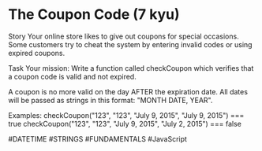 # The Coupon Code (7 kyu)

Story
Your online store likes to give out coupons for special occasions. Some customers try to cheat the system by entering invalid codes or using expired coupons.

Task
Your mission:
Write a function called checkCoupon which verifies that a coupon code is valid and not expired.

A coupon is no more valid on the day AFTER the expiration date. All dates will be passed as strings in this format: "MONTH DATE, YEAR".

Examples:
checkCoupon("123", "123", "July 9, 2015", "July 9, 2015")  ===  true
checkCoupon("123", "123", "July 9, 2015", "July 2, 2015")  ===  false

#DATETIME #STRINGS #FUNDAMENTALS #JavaScript